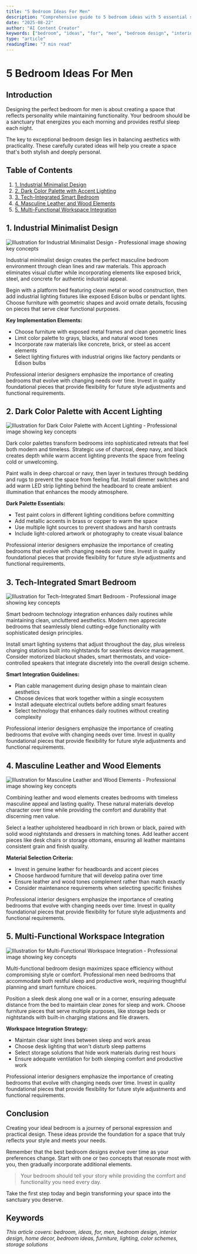 ```yaml
---
title: "5 Bedroom Ideas For Men"
description: "Comprehensive guide to 5 bedroom ideas with 5 essential sections. Learn everything you need to know about 5 bedroom ideas with expert tips and actionable strategies."
date: "2025-08-22"
author: "AI Content Creator"
keywords: ["bedroom", "ideas", "for", "men", "bedroom design", "interior design", "home decor", "bedroom ideas", "furniture", "lighting", "color schemes", "storage solutions"]
type: "article"
readingTime: "7 min read"
---
```


# 5 Bedroom Ideas For Men

## Introduction

Designing the perfect bedroom for men is about creating a space that reflects personality while maintaining functionality.
Your bedroom should be a sanctuary that energizes you each morning and provides restful sleep each night.

The key to exceptional bedroom design lies in balancing aesthetics with practicality.
These carefully curated ideas will help you create a space that's both stylish and deeply personal.

## Table of Contents

1. [1. Industrial Minimalist Design](#1-industrial-minimalist-design)
2. [2. Dark Color Palette with Accent Lighting](#2-dark-color-palette-with-accent-lighting)
3. [3. Tech-Integrated Smart Bedroom](#3-tech-integrated-smart-bedroom)
4. [4. Masculine Leather and Wood Elements](#4-masculine-leather-and-wood-elements)
5. [5. Multi-Functional Workspace Integration](#5-multi-functional-workspace-integration)

## 1. Industrial Minimalist Design

![Illustration for Industrial Minimalist Design - Professional image showing key concepts](https://v3.fal.media/files/kangaroo/3G72cArgserMHLz3ue0vj.jpeg)

Industrial minimalist design creates the perfect masculine bedroom environment through clean lines and raw materials.
This approach eliminates visual clutter while incorporating elements like exposed brick, steel, and concrete for authentic industrial appeal.

Begin with a platform bed featuring clean metal or wood construction, then add industrial lighting fixtures like exposed Edison bulbs or pendant lights.
Choose furniture with geometric shapes and avoid ornate details, focusing on pieces that serve clear functional purposes.

**Key Implementation Elements:**

- Choose furniture with exposed metal frames and clean geometric lines
- Limit color palette to grays, blacks, and natural wood tones
- Incorporate raw materials like concrete, brick, or steel as accent elements
- Select lighting fixtures with industrial origins like factory pendants or Edison bulbs

Professional interior designers emphasize the importance of creating bedrooms that evolve with changing needs over time.
Invest in quality foundational pieces that provide flexibility for future style adjustments and functional requirements.

## 2. Dark Color Palette with Accent Lighting

![Illustration for Dark Color Palette with Accent Lighting - Professional image showing key concepts](https://v3.fal.media/files/monkey/4y9xzcp9dhj479z8k3qi4.jpeg)

Dark color palettes transform bedrooms into sophisticated retreats that feel both modern and timeless.
Strategic use of charcoal, deep navy, and black creates depth while warm accent lighting prevents the space from feeling cold or unwelcoming.

Paint walls in deep charcoal or navy, then layer in textures through bedding and rugs to prevent the space from feeling flat.
Install dimmer switches and add warm LED strip lighting behind the headboard to create ambient illumination that enhances the moody atmosphere.

**Dark Palette Essentials:**

- Test paint colors in different lighting conditions before committing
- Add metallic accents in brass or copper to warm the space
- Use multiple light sources to prevent shadows and harsh contrasts
- Include light-colored artwork or photography to create visual balance

Professional interior designers emphasize the importance of creating bedrooms that evolve with changing needs over time.
Invest in quality foundational pieces that provide flexibility for future style adjustments and functional requirements.

## 3. Tech-Integrated Smart Bedroom

![Illustration for Tech-Integrated Smart Bedroom - Professional image showing key concepts](https://v3.fal.media/files/kangaroo/tBHxDeqQIFsPAKZ3AKV40.jpeg)

Smart bedroom technology integration enhances daily routines while maintaining clean, uncluttered aesthetics.
Modern men appreciate bedrooms that seamlessly blend cutting-edge functionality with sophisticated design principles.

Install smart lighting systems that adjust throughout the day, plus wireless charging stations built into nightstands for seamless device management.
Consider motorized blackout shades, smart thermostats, and voice-controlled speakers that integrate discretely into the overall design scheme.

**Smart Integration Guidelines:**

- Plan cable management during design phase to maintain clean aesthetics
- Choose devices that work together within a single ecosystem
- Install adequate electrical outlets before adding smart features
- Select technology that enhances daily routines without creating complexity

Professional interior designers emphasize the importance of creating bedrooms that evolve with changing needs over time.
Invest in quality foundational pieces that provide flexibility for future style adjustments and functional requirements.

## 4. Masculine Leather and Wood Elements

![Illustration for Masculine Leather and Wood Elements - Professional image showing key concepts](https://v3.fal.media/files/kangaroo/xmggsEIfiMeMtvMpDzKfg.jpeg)

Combining leather and wood elements creates bedrooms with timeless masculine appeal and lasting quality.
These natural materials develop character over time while providing the comfort and durability that discerning men value.

Select a leather upholstered headboard in rich brown or black, paired with solid wood nightstands and dressers in matching tones.
Add leather accent pieces like desk chairs or storage ottomans, ensuring all leather maintains consistent grain and finish quality.

**Material Selection Criteria:**

- Invest in genuine leather for headboards and accent pieces
- Choose hardwood furniture that will develop patina over time
- Ensure leather and wood tones complement rather than match exactly
- Consider maintenance requirements when selecting specific finishes

Professional interior designers emphasize the importance of creating bedrooms that evolve with changing needs over time.
Invest in quality foundational pieces that provide flexibility for future style adjustments and functional requirements.

## 5. Multi-Functional Workspace Integration

![Illustration for Multi-Functional Workspace Integration - Professional image showing key concepts](https://v3.fal.media/files/elephant/KM9DnhvkdhevKGIzWu1oE.jpeg)

Multi-functional bedroom design maximizes space efficiency without compromising style or comfort.
Professional men need bedrooms that accommodate both restful sleep and productive work, requiring thoughtful planning and smart furniture choices.

Position a sleek desk along one wall or in a corner, ensuring adequate distance from the bed to maintain clear zones for sleep and work.
Choose furniture pieces that serve multiple purposes, like storage beds or nightstands with built-in charging stations and file drawers.

**Workspace Integration Strategy:**

- Maintain clear sight lines between sleep and work areas
- Choose desk lighting that won't disturb sleep patterns
- Select storage solutions that hide work materials during rest hours
- Ensure adequate ventilation for both sleeping comfort and productive work

Professional interior designers emphasize the importance of creating bedrooms that evolve with changing needs over time.
Invest in quality foundational pieces that provide flexibility for future style adjustments and functional requirements.

## Conclusion

Creating your ideal bedroom is a journey of personal expression and practical design.
These ideas provide the foundation for a space that truly reflects your style and meets your needs.

Remember that the best bedroom designs evolve over time as your preferences change.
Start with one or two concepts that resonate most with you, then gradually incorporate additional elements.

> Your bedroom should tell your story while providing the comfort and functionality you need every day.

Take the first step today and begin transforming your space into the sanctuary you deserve.

## Keywords

*This article covers: bedroom, ideas, for, men, bedroom design, interior design, home decor, bedroom ideas, furniture, lighting, color schemes, storage solutions*